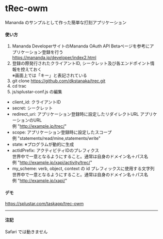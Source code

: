 # tRec-owm
Mananda のサンプルとして作った簡単な打刻アプリケーション

#### 使い方
1. Mananda DeveloperサイトのMananda OAuth API Betaページを参考にアプリケーション登録を行う  
<https://mananda.jp/developer/index2.html>
2. 登録の際発行されたクライアントID, シークレット及び各エンドポイント情報を控えておく  
※画面上では「キー」と表記されている
3. git clone https://github.com/dkstanaka/trec.git
4. cd trac
5. js/splustar-conf.js の編集  
 * client_id: クライアントID
 * secret: シークレット
 * redirect_uri: アプリケーション登録時に設定したリダイレクトURL
 アプリケーションのURL  
 例 "http://example.jp/trec/"
 * scope: アプリケーション登録時に設定したスコープ  
 例 "statements/read/mine,statements/write"  
 * state: ※プログラムが動的に生成
 * actIdPrefix: アクティビティIDのプレフィクス  
 世界中で一意となるようにすること。通常は自身のドメイン名＋パス名  
 例 "http://example.jp/xapi/activity/trec/"  
 * my_scheme: verb, object, context の id プレフィックスに使用する文字列
 世界中で一意となるようにすること。通常は自身のドメイン名＋パス名  
 例 "http://example.jp/xapi/"  

#### デモ
https://splustar.com/taskapp/trec-owm

---
#### 注記
Safari では動きません
